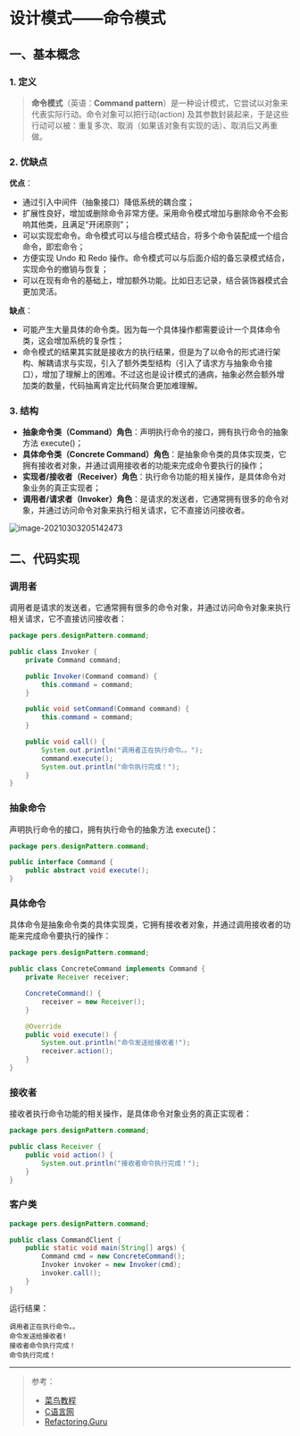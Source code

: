 # 设计模式——命令模式

## 一、基本概念

### 1. 定义

> **命令模式**（英语：**Command pattern**）是一种设计模式，它尝试以对象来代表实际行动。命令对象可以把行动(action) 及其参数封装起来，于是这些行动可以被：重复多次、取消（如果该对象有实现的话）、取消后又再重做。

### 2. 优缺点

**优点**：

- 通过引入中间件（抽象接口）降低系统的耦合度；
- 扩展性良好，增加或删除命令非常方便。采用命令模式增加与删除命令不会影响其他类，且满足“开闭原则”；
- 可以实现宏命令。命令模式可以与组合模式结合，将多个命令装配成一个组合命令，即宏命令；
- 方便实现 Undo 和 Redo 操作。命令模式可以与后面介绍的备忘录模式结合，实现命令的撤销与恢复；
- 可以在现有命令的基础上，增加额外功能。比如日志记录，结合装饰器模式会更加灵活。

**缺点**：

- 可能产生大量具体的命令类。因为每一个具体操作都需要设计一个具体命令类，这会增加系统的复杂性；
- 命令模式的结果其实就是接收方的执行结果，但是为了以命令的形式进行架构、解耦请求与实现，引入了额外类型结构（引入了请求方与抽象命令接口），增加了理解上的困难。不过这也是设计模式的通病，抽象必然会额外增加类的数量，代码抽离肯定比代码聚合更加难理解。

### 3. 结构

- **抽象命令类（Command）角色**：声明执行命令的接口，拥有执行命令的抽象方法 execute()；
- **具体命令类（Concrete Command）角色**：是抽象命令类的具体实现类，它拥有接收者对象，并通过调用接收者的功能来完成命令要执行的操作；
- **实现者/接收者（Receiver）角色**：执行命令功能的相关操作，是具体命令对象业务的真正实现者；
- **调用者/请求者（Invoker）角色**：是请求的发送者，它通常拥有很多的命令对象，并通过访问命令对象来执行相关请求，它不直接访问接收者。

![image-20210303205142473](http://blog-img-figure.oss-cn-chengdu.aliyuncs.com/img/image-20210303205142473.png)

## 二、代码实现

### 调用者

调用者是请求的发送者，它通常拥有很多的命令对象，并通过访问命令对象来执行相关请求，它不直接访问接收者：

```java
package pers.designPattern.command;

public class Invoker {
    private Command command;

    public Invoker(Command command) {
        this.command = command;
    }

    public void setCommand(Command command) {
        this.command = command;
    }

    public void call() {
        System.out.println("调用者正在执行命令。。");
        command.execute();
        System.out.println("命令执行完成！");
    }
}
```

### 抽象命令

声明执行命令的接口，拥有执行命令的抽象方法 execute()：

```java
package pers.designPattern.command;

public interface Command {
    public abstract void execute();
}
```

### 具体命令

具体命令是抽象命令类的具体实现类，它拥有接收者对象，并通过调用接收者的功能来完成命令要执行的操作：

```java
package pers.designPattern.command;

public class ConcreteCommand implements Command {
    private Receiver receiver;

    ConcreteCommand() {
        receiver = new Receiver();
    }

    @Override
    public void execute() {
        System.out.println("命令发送给接收者!");
        receiver.action();
    }
}
```

### 接收者

接收者执行命令功能的相关操作，是具体命令对象业务的真正实现者：

```java
package pers.designPattern.command;

public class Receiver {
    public void action() {
        System.out.println("接收者命令执行完成！");
    }
}
```

### 客户类

```java
package pers.designPattern.command;

public class CommandClient {
    public static void main(String[] args) {
        Command cmd = new ConcreteCommand();
        Invoker invoker = new Invoker(cmd);
        invoker.call();
    }
}
```

运行结果：

```
调用者正在执行命令。。
命令发送给接收者!
接收者命令执行完成！
命令执行完成！
```

***

> 参考：
>
> - [菜鸟教程](https://www.runoob.com/design-pattern/singleton-pattern.html)
> - [C语言网](http://c.biancheng.net/view/1338.html)
> - [Refactoring.Guru](https://refactoringguru.cn/)

